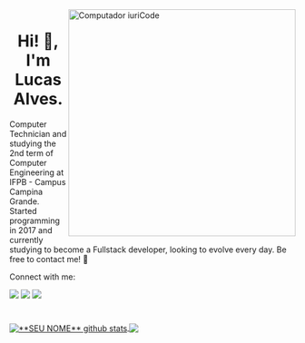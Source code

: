 <img src="https://raw.githubusercontent.com/MicaelliMedeiros/micaellimedeiros/master/image/computer-illustration.png" min-width="400px" max-width="400px" width="400px" align="right" alt="Computador iuriCode">

<h1 align="center">Hi! 👋, I'm Lucas Alves.</h1>
<p align="left">Computer Technician and studying the 2nd term of Computer Engineering at IFPB - Campus Campina Grande. Started programming in 2017 and currently studying to become a Fullstack developer, looking to evolve every day. Be free to contact me! 🤝</p>

<p align="left">Connect with me:</p>
<p align="left">
  <a href="#" alt="Gmail">
  <img src="https://img.shields.io/badge/-Gmail-FF0000?style=flat-square&labelColor=FF0000&logo=gmail&logoColor=white&link=lucasalvesf78@gmail.com" /></a>

  <a href="#" alt="Linkedin">
  <img src="https://img.shields.io/badge/-Linkedin-0e76a8?style=flat-square&logo=Linkedin&logoColor=white&link=https://www.linkedin.com/in/lucasfdelis/" /></a>
  
  <a href="#" alt="Instagram">
  <img src="https://img.shields.io/badge/-Instagram-DF0174?style=flat-square&labelColor=DF0174&logo=instagram&logoColor=white&link=https://www.instagram.com/lvkinhas/"/></a>
</p>  

<h1> </h1>

<a href="https://github.com/lucasfdelis">
 <img align="center" src="https://github-readme-stats.vercel.app/api?username=lucasfdelis&show_icons=true&theme=dracula&line_height=27" alt="**SEU NOME** github stats"/>
</a>

<a href="https://github.com/lucasfdelis">
  <img align="center" src="https://github-readme-stats.vercel.app/api/top-langs/?username=lucasfdelis&theme=dracula&hide_langs_below=1" />
</a>


